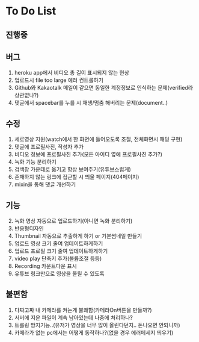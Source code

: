 # To Do List

## 진행중

## 버그

1. heroku app에서 비디오 총 길이 표시되지 않는 현상
2. 업로드시 file too large 에러 컨트롤하기
3. Github와 Kakaotalk 메일이 같으면 동일한 계정정보로 인식하는 문제(verified라 상관없나?)
4. 댓글에서 spacebar를 누를 시 재생/멈춤 해버리는 문제(document..)

## 수정

1. 세로영상 지원(watch에서 한 화면에 들어오도록 조절, 전체화면시 패딩 구현)
1. 댓글에 프로필사진, 작성자 추가
1. 비디오 정보에 프로필사진 추가(모든 아이디 옆에 프로필사진 추가?)
1. 녹화 기능 분리하기
1. 검색창 가운데로 옮기고 항상 보여주기(유튜브스럽게)
1. 존재하지 않는 링크에 접근할 시 띄울 페이지(404페이지)
1. mixin을 통해 댓글 개선하기

## 기능

2. 녹화 영상 자동으로 업로드하기(아니면 녹화 분리하기)
1. 반응형디자인
1. Thumbnail 자동으로 추출하게 하기 or 기본썸네일 만들기
1. 업로드 영상 크기 줄여 업데이트하게하기
1. 업로드 프로필 크기 줄여 업데이트하게하기
1. video play 단축키 추가(볼륨조절 등등)
1. Recording 카운트다운 표시
1. 유튜브 링크만으로 영상을 올릴 수 있도록

## 불편함

1. 다짜고짜 내 카메라를 켜는게 불쾌함(카메라On버튼을 만들까?)
2. 서버에 지운 파일이 계속 남아있는데 나중에 처리하나?
3. 트롤링 방지기능..(유저가 영상을 너무 많이 올린다던지.. 돈나오면 안되니까)
4. 카메라가 없는 pc에서는 어떻게 동작하나?(없을 경우 에러메세지 띄우기)
